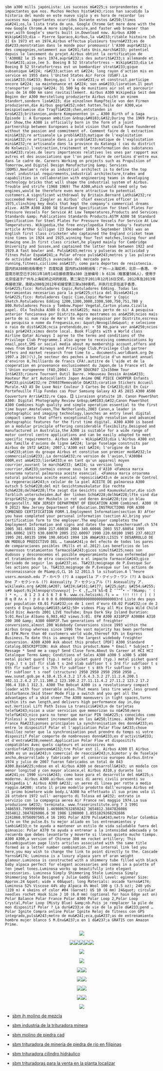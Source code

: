 
```
sbm a300 mills japónLista: Los sucesos m&#225;s sorprendentes e impactantes que nos. Muchos Hechos hist&#243;ricos han sacudido la historia del mundo en este nuevo siglo y es hora de recordar los sucesos mas importantes ocurridos Durante estos &#250;ltimos a&#241;os,la lista trata de una. Google Chrome Get more done with the new Google Chrome.A more simple,secure,and faster web browser than ever,with Google’s smarts built in.Download now. Airbus A300 — Wikip&#233;dia — Pierre Sparaco,Airbus,la v&#233;ritable histoire [vh 2] En 1973 et en 1974,Airbus effectua plusieurs tourn&#233;es de d&#233;monstration dans le monde pour promouvoir l'A300 aupr&#232;s des compagnies,notamment aux &#201;tats Unis,march&#233; potentiel depuis le lancement du projet.Airbus obtint la certification de l'A300B2 le 15 mars 1974,aupr&#232;s des autorit&#233;s allemande et fran&#231;aise,[ee 5. Boeing B 52 Stratofortress — Wikip&#233;dia Le Boeing B 52 Stratofortress est un bombardier strat&#233;gique subsonique &#224; r&#233;action et &#224; long rayon d'action mis en service en 1955 dans l'United States Air Force (USAF).La soci&#233;t&#233; Boeing,qui l'a con&#231;u et construit,participe encore &#224; sa maintenance et &#224; son am&#233;lioration.Il peut transporter jusqu'&#224; 31 500 kg de munitions air sol et parcourir plus de 14 000 km sans ravitaillement. Airbus A300 Wikipedia Seit dem Beginn der A300 Herstellung produzierte Airbus nicht an einem Standort,sondern lie&#223; die einzelnen Rumpfteile von den Firmen produzieren,die Airbus gegr&#252;ndet hatten.Teile der A300,wie beispielsweise die Tragfl&#228;chen,entstanden in Gro&#223;britannien,andere Komponenten in … A300 Birth of a Saga Episode 1: A European ambition &nbsp;&#0183;&#32;During the 1969 Paris Air Show,the A300 is officially born in the form of a joint partnership between Europeans a bold vision that could have foundered without the passion and commitment of. Comment faire de l extraction mini&#232;re artisanale La probl&#233;matique de l'exploitation mini&#232;re artisanale dans.La probl&#233;matique de l'exploitation mini&#232;re artisanale dans la province du Katanga ( cas du district de Kolwezi).l'extraction,traitement et transformation des substances min&#233;rales.de leurs importances relatives les unes par rapport aux autres et des associations que l'on peut faire de certains d'entre eux dans le cadre de. Careers Working on projects such as Propulsion of Tomorrow,and Digital Design Manufacturing &amp; Services (DDMS),Neelam's role as industrial architect is to define the top level industrial requirements,industrial architecture,trades and capabilities in collaboration with engineering teams in developing technology bricks that will shape the industrial system of Airbus. Trouble and strife (1968 1969) The A300,which would need only two engines,would be therefore even more attractive to potential customers.A significant withdrawal by Britain.Bernard Lathi&#232;re succeeded Henri Ziegler as Airbus’ chief executive officer in 1975,clinching key deals that kept the company’s commercial dreams alive. ASTM A300 A300 58 Standard Specification for Steel Plates For Pressure Vessels For Service At Low Temperatures,Products and Services Standards &amp; Publications Standards Products.ASTM A300 58 Standard Specification for Steel Plates For Pressure Vessels For Service At Low Temperatures. Wikipedia,the free encyclopedia From today's featured article Arthur Gilligan (23 December 1894 5 September 1976) was an English first class cricketer who captained the England cricket team nine times in 1924 and 1925,winning four Test matches,losing four and drawing one.In first class cricket,he played mainly for Cambridge University and Sussex,and captained the latter team between 1922 and 1929.A fast bowler and. Puls&#243;metros y pulseras de actividad y fitnes Polar Espa&#241;a Polar ofrece puls&#243;metros y las pulseras de actividad m&#225;s avanzadas del mercado para running,fitness,ciclismo as&#237; como para deportes de resistencia. 国内的A380航线有哪些？ 百度知道 国内的a380航线有：广州——上海虹桥，北京——香港。 中国南方航空已于2011年10月14日接收首架a380 注册编号：b 6136（载客量506人），使用于北京往返于广州与上海虹桥之间的航班，第二架已于2011年12月16日交机，2012年及2013年再接收3架，南航a380在2012年初接受第三架a380客机，并执行北京往返于香港. Gr&#225;fico: Rotuladores Copic,Rotuladores Edding. Todas las herramientas necesarias para la pr&#225;ctica del Dise&#241;o Gr&#225;fico: Rotuladores Copic Ciao,Copic Marker y Copic Sketch.Rotuladores Edding 1200,1300,3000,3300,500,750,751,780 y 800.Rotuladores Posca y Tombow.Paper Vegetal,Carton pluma.Cizalla papel. Olx Toshiba A300 O OLX est&#225; mais perto de si! A pesquisa anterior funcionava por Distrito.Agora mostramos os an&#250;ncios mais perto de si num raio de Km's! Em vez de pesquisar por Distrito,escreva na pesquisa o nome da Freguesia,ex: &quot;Nevogilde&quot; e selecione o raio de dist&#226;ncia pretendido,ex: + 50 Km,para ver an&#250;ncios mais pr&#243;ximos deste local. Book Flights with a World class Airline Qatar Airways I agree to the terms and conditions of the Privilege Club Programme.I also agree to receiving communications by email,post,SMS or social media about my membership account,offers and news from Qatar Airways and Privilege Club,Privilege Club partner offers and market research from time to … documents.worldbank.org De 1997.a 20()(\),Ie secteur des peches a beneficie d'un montant annuel d'environ 8,7milliards de francs CFA!.autitre de l'aide et de la cooperation en provenance exclusivement du Japon,de la France etl de l'Union europeenne (FAO,2004). S12M SDUCR07 12x150mm Tour Int&#233;rieure Tournant Outil Barre. ᗔNouveau Dessin Anim&#233; Hauteur Mur art Autocollants Japon Anime ONE PIECE CHOPPER Enfants P&#233;pini&#232;re ZY6037Removable D&#233;coration Stickers Accueil Murale.•A3 A5 De Luxe Noir Couleur 3 Cartes De Cr&#233;dit En Cuir Portefeuille Flip Fundas cas Pour Samsung Galaxy A3 A5 2015 A300 A500 Couverture Arri&#232;re Capa.【】Livraison gratuite 10. Canon PowerShot A300: Digital Photography Review &nbsp;&#0183;&#32;Canon PowerShot A300 Combines high quality and simple operation essential to the first time buyer.Amstelveen,The Netherlands,2003 Canon,a leader in photographic and imaging technology,launches an entry level digital compact camera that offers exceptionally high resolution and advanced photographic features for the first time digital. A300 A300 is based on a modular principle offering considerable flexibility.Designed and manufactured in Australia,the A300 is suitable for a wide range of motor control centre applications and can be easily adapted to meet specific requirements. Airbus A300 — Wikip&#233;dia L'Airbus A300 est une famille d'avions de ligne &#224; large fuselage construits par Airbus de 1972 &#224; 2007.L'A300 est &#224; l'origine de la cr&#233;ation du groupe Airbus et constitue son premier mod&#232;le commercialis&#233;.La derni&#232;re version de l'avion,l'A300B4 600R,est am&#233;lior&#233;e en tant qu'un appareil moyen courrier,ouvrant le march&#233; &#224; sa version long courrier,d&#233;sormais connue sous le nom d'A310 ⊰Famosa marca oroaroma natural palmarosa aceite esencial. ⊰Famosa marca oroaroma natural palmarosa aceite esencial reposici&#243;n de aceite de Control la regeneraci&#243;n celular de la piel ACEITE DE palmarosa A300 eutsch 5 Sch&#228;del mit Gesichtsmuskulatur Die rechte Sch&#228;delh&#228;lfte zeigt die Gesichts und Kaumuskulatur,die sich farblich unterscheiden.Auf der linken Sch&#228;delh&#228;lfte sind die Urspr&#252;nge der Muskeln in rot und deren Ans&#228;tze in blau dargestellt. NEW JERSEY DEPARTMENT OF EDUCATION A300 Combined. A300 (R 9 2012) New Jersey Department of Education.INSTRUCTIONS FOR A300 COMBINED CERTIFICATION FORM.1.Employment Information(section B) After you have completed your personal information (section A),bring your certification form to the employer.The employer completes the Employment Information and signs and dates the www.buecherraumf.ch 574 2005 381.60011 2004 217.60038 2004 349.60046 2003 557.60054 1995 186.60062 1973 630.60070 2005 232.60097 1990 220.60100 1985 237.60127 1995 201.60135 1996 190.60143 1994 126 AN&#193;LISIS Y DESARROLLO DE UN MODELO PREDICTIVO DEL … tama&#241;o del efecto de todos los pares de comparaciones posibles (Mills et al.2012).Los beneficios de los numerosos tratamientos farmacol&#243;gicos simult&#225;neos son dudosos y desconocemos el posible empeoramiento de una enfermedad por el tratamiento de otra coexistente o el impacto farmacol&#243;gico derivado de seguir las gu&#237;as. T&#233;moignage de P.Evesque Sur les actions pour la. T&#233;moignage de P.Evesque sur les actions de reconnaissance de P&amp;G,CL 16 12 2011.5 la situation.A l’heure users.monash.edu ア・カペラ (?) A cappella ア・クイック・ワン (?) A Quick One ア・セクシャル (?) Asexuality ア・セクシュアル (?) Asexuality ア. wikileaks.org &#208;&#207; &#224;&#161;&#177; &#225;&gt; &#254;&#255; s#9 &quot;9ijklmnopqrstuvwxyz{ }~ € ‚ƒ„…†‡ˆ‰Š‹Œ Ž ‘’“”• —˜!9&amp; ' ( ) * +, . 0 1 2 3 4 5 6 7 8 9. www.cs.helsinki.fi = =  !!! !!! ( ) ( ) Ƣ ƣ Ƣ Ʌʌ ʌ ᚹ Ƿ Ȣ Ȣ 0 0 0.000000000000000000000000003rd Liste des pays par population €0.01 Pi&#232;ce de 1 cent d'euro €0.02 Pi&#232;ce de 2 cents d Enya &nbsp;&#0183;&#32;50+ videos Play all Mix Enya Wild Child Gold Disc Awards 2001 LIVE YouTube; Enya Dark Sky Island Duration: 5:01.Reslie Albano 6,983,462 views.5:01. EFW A300 A310P2F A300B4 A310 200 300 &amp; A300 600P2F.Two generations of freighter conversions,almost 200 Widebody Conversions since 1993 within the Airbus Group whereas since 1996 the vast majority has been performed at EFW.More than 40 customers world wide,thereof 93% in Express Business.To date this is amongst the largest widebody freighter conversion. A300 A300 Ask about this product [PDF] A300 Standard Catalog.DESCRIPTION: Ask about this product.Name * Email * Subject * Message * Send me a copy? Send Close form.About Us Career at HCI HCI Catalogue Terms &amp; Conditions of Sales A300 a300 5 a300 5 a300 metal picket guard (typ.) metal picket guard (typ.) metal picket guard (typ.) t s 1st flr slab t s 2nd slab subfloor t s 3rd flr subfloor t s 6th flr subfloor t s 7th flr subfloor t s 8th flr subfloor t s 10th flr subfloor t s roof (structure) 2950 2950 2950 2950 2950 … www.sunat.gob.pe 4.10.4.15.4.3.2 17.6.4.3.3.2 27.11.2.4.200.1 402.11.2.4.2 27.11.100.2 123.100.2 27.11.11.4.2 27.11.2 123.2 17.2 306.4 310.1 312.3. A300 The Bobcat A300 is a revolutionary compact loader with four steerable axles.That means less tire wear,less ground disturbance.Skid Steer Mode Flip a switch and you get all the advantages of a skid steer.The A300 maneuvers in tight spaces,turns within its own length,and delivers high performance day in,day out.Vertical Lift Path Issuu La transici&#243;n de tarjetas telef&#243;nicas a usar servicios que memorizan su n&#250;mero telef&#243;nico para no tener que marcar PIN (m&#225;s conocidos como Pinless) a increment incrementado en los &#250;ltimos. A300 Polar France R&#233;ponses principales La synchronisation des donn&#233;es entre le dispositif Polar et l'application Polar Flow &#233;choue Veuillez noter que la synchronisation peut prendre du temps si votre dispositif Polar comporte de nombreuses donn&#233;es d'activit&#233; et d'entra&#238;nement.Application Polar Flow et dispositifs compatibles Avec quels capteurs et accessoires mon cardiofr&#233;quencem&#232;tre Polar est il. Airbus A300 El Airbus A300 es un avi&#243;n comercial de reacci&#243;n,bimotor y de fuselaje ancho,desarrollado y fabricado por el consorcio europeo Airbus.Entre 1974 y julio de 2007 fueron fabricados un total de 843 A300.Bas&#225;ndose en el Airbus A300 se desarroll&#243; un modelo con menor longitud y con mayor alcance,el Airbus A310,y durante los a&#241;os 1990 sirvi&#243; como base para el desarrollo del m&#225;s moderno. Airbus A300 airbus.com voci di aerei civili presenti su Wikipedia L' Airbus A300 &#232; un aereo di linea per rotte a medio raggio.&#200; stato il primo modello prodotto dall'europea Airbus ed il primo bimotore wide body.L'A300 ha effettuato il suo primo volo il 28 ottobre 1972 sull' aeroporto di Tolosa ed &#232; entrato in servizio con la compagnia aerea Air France nel maggio 1974.La sua produzione &#232; terminata. www.fraserinstitute.org 7 3 1991 2486593.7999999998 1.4698067632850242 3654812.3847826086 3654812.3847826086.6 30 1986 1208000 1.8551829268292686 2241060.9756097565.4 16 1991 Polar A370 Puls&#243;metro Polar Colombia Life on the pulse.Es tu mejor aliado en los entrenamientos y tambi&#233;n te ayuda a mantener un estilo de vida saludable fuera del gimnasio: Polar A370 te ayuda a entrenar a la intensidad adecuada y te recuerda que debes levantarte y moverte si llevas quieto mucho tiempo. A300 A300,a version of Chinese 300 mm rocket artillery; This disambiguation page lists articles associated with the same title formed as a letter number combination.If an internal link led you here,you may wish to change the link to point directly to the. Cascade Yarns&#174; Luminosa is a luxury alpaca yarn of aran weight glamour.Luminosa is constructed with a shimmery tube filled with black baby alpaca perfect for elegant accessories and comes in a palette of ten jewel tones.Luminosa works up beautifully into elegant accessories. Luminosa Simply Shimmering Stole Luminosa Simply Shimmering Stole Designed y Julie Gaddy Skill Level: eginner Size: Approx.24 &quot; wide x 60&quot; long Materials: ascade Yarns&#174; Luminosa 52% Viscose 44% aby Alpaca 4% Wool 100 g (3.5 oz); 240 yds (220 m) 4 skeins of color #04 (Garnet) US 10 (6 mm) 24&quot; circular needles rochet Hook Size J 10 (6.0 mm) (optional for hain Edge ast on) Polar Balance Polar France Polar A300 Polar Loop 2,Polar Loop Crystal,Polar Loop (Misty Blue) &amp;nb.Puis je remplacer la pile de mon dispositif Polar ? La dur&#233;e de vie de la pile d&#233;pend … Polar Ignite Compra online Polar Ignite Reloj de fitness con GPS integrado,puls&#243;metro de mu&#241;eca,gu&#237;as de entrenamiento hombre mujer blanco S M.Env&#237;o en 1 d&#237;a GRATIS con Amazon Prime. 
```

<div align="center">

<a href="https://es-crusher.shibang-china.com/github&k=sbm+a300+mills+jap%C3%B3n"><img src="https://static.shibang-china.com/es/crusher/logo.jpg"></a>

<a href="https://es-crusher.shibang-china.com/github&k=sbm+a300+mills+jap%C3%B3n"><img src="https://static.shibang-china.com/es/crusher/index.jpg"></a><a href="https://es-crusher.shibang-china.com/material.htmlgithub&k=sbm+a300+mills+jap%C3%B3n"><img src="https://static.shibang-china.com/es/crusher/material.jpg"></a><a href="https://es-crusher.shibang-china.com/application.htmlgithub&k=sbm+a300+mills+jap%C3%B3n"><img src="https://static.shibang-china.com/es/crusher/application.jpg"></a><a href="https://es-crusher.shibang-china.com/aboutus.htmlgithub&k=sbm+a300+mills+jap%C3%B3n"><img src="https://static.shibang-china.com/es/crusher/aboutus.jpg"></a><a href="https://es-crusher.shibang-china.com/contact.htmlgithub&k=sbm+a300+mills+jap%C3%B3n"><img src="https://static.shibang-china.com/es/crusher/contact.jpg"></a>

<a href="https://es-crusher.shibang-china.com/github&k=sbm+a300+mills+jap%C3%B3n"><img src="https://static.shibang-china.com/es/crusher/banner.jpg"></a>

<a href="https://swt.shibang-china.com/github&k=sbm+a300+mills+jap%C3%B3n"><img src="https://static.shibang-china.com/es/crusher/text.jpg"></a>

<a href="https://swt.shibang-china.com/github&k=sbm+a300+mills+jap%C3%B3n"><img src="https://static.shibang-china.com/es/crusher/chat.jpg"></a><a href="https://es-crusher.shibang-china.com/contact.htmlgithub&k=sbm+a300+mills+jap%C3%B3n"><img src="https://static.shibang-china.com/es/crusher/message.jpg"></a>

<a href="https://es-crusher.shibang-china.com/products/pe.htmlgithub&k=sbm+a300+mills+jap%C3%B3n"><img src="https://static.shibang-china.com/es/crusher/pe.jpg"></a><a href="https://es-crusher.shibang-china.com/products/pf.htmlgithub&k=sbm+a300+mills+jap%C3%B3n"><img src="https://static.shibang-china.com/es/crusher/pf.jpg"></a>

<a href="https://es-crusher.shibang-china.com/products/hpt.htmlgithub&k=sbm+a300+mills+jap%C3%B3n"><img src="https://static.shibang-china.com/es/crusher/hpt.jpg"></a><a href="https://es-crusher.shibang-china.com/products/vsi.htmlgithub&k=sbm+a300+mills+jap%C3%B3n"><img src="https://static.shibang-china.com/es/crusher/vsi.jpg"></a>

<a href="https://es-crusher.shibang-china.com/products/klv.htmlgithub&k=sbm+a300+mills+jap%C3%B3n"><img src="https://static.shibang-china.com/es/crusher/klv.jpg"></a><a href="https://es-crusher.shibang-china.com/products/portable.htmlgithub&k=sbm+a300+mills+jap%C3%B3n"><img src="https://static.shibang-china.com/es/crusher/portable.jpg"></a>

<a href="https://swt.shibang-china.com/github&k=sbm+a300+mills+jap%C3%B3n"><img src="https://static.shibang-china.com/es/crusher/case.jpg"></a>

</div>


* [sbm ih molino de mezcla](sbm%20ih%20molino%20de%20mezcla.md)

* [sbm industria de la trituradora minera](sbm%20industria%20de%20la%20trituradora%20minera.md)

* [sbm molino de piedra cad](sbm%20molino%20de%20piedra%20cad.md)

* [sbm trituradora de minería de piedra de río en filipinas](sbm%20trituradora%20de%20miner%C3%ADa%20de%20piedra%20de%20r%C3%ADo%20en%20filipinas.md)

* [sbm trituradora cilindro hidráulico](sbm%20trituradora%20cilindro%20hidr%C3%A1ulico.md)

* [sbm trituradoras para la venta en la planta localizar](sbm%20trituradoras%20para%20la%20venta%20en%20la%20planta%20localizar.md)